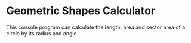 # Geometric Shapes Calculator

This console program can calculate the length, area and sector area of a circle by its radius and angle